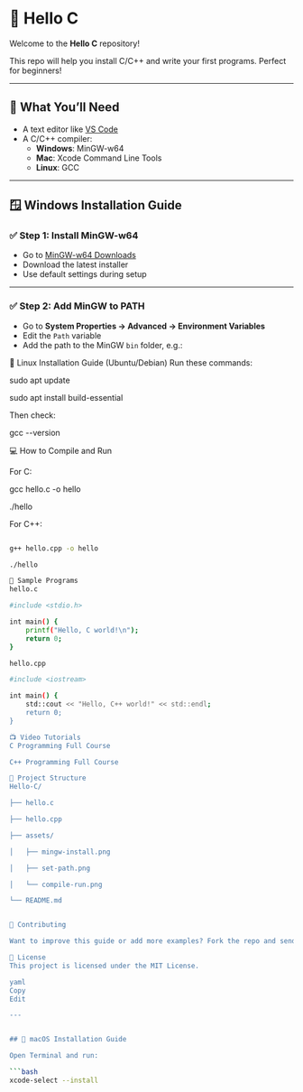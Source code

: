 # 👋 Hello C

Welcome to the **Hello C** repository!

This repo will help you install C/C++ and write your first programs. Perfect for beginners!

---

## 🧰 What You’ll Need

- A text editor like [VS Code](https://code.visualstudio.com/)
- A C/C++ compiler:
  - **Windows**: MinGW-w64
  - **Mac**: Xcode Command Line Tools
  - **Linux**: GCC

---

## 🪟 Windows Installation Guide

### ✅ Step 1: Install MinGW-w64

- Go to [MinGW-w64 Downloads](https://www.mingw-w64.org/downloads/)
- Download the latest installer
- Use default settings during setup


---

### ✅ Step 2: Add MinGW to PATH

- Go to **System Properties → Advanced → Environment Variables**
- Edit the `Path` variable
- Add the path to the MinGW `bin` folder, e.g.:

🐧 Linux Installation Guide (Ubuntu/Debian)
Run these commands:

sudo apt update

sudo apt install build-essential

Then check:

gcc --version

💻 How to Compile and Run

For C:

gcc hello.c -o hello

./hello

For C++:

```bash

g++ hello.cpp -o hello

./hello

🧪 Sample Programs
hello.c

#include <stdio.h>

int main() {
    printf("Hello, C world!\n");
    return 0;
}

hello.cpp

#include <iostream>

int main() {
    std::cout << "Hello, C++ world!" << std::endl;
    return 0;
}

📺 Video Tutorials
C Programming Full Course

C++ Programming Full Course

📁 Project Structure
Hello-C/

├── hello.c

├── hello.cpp

├── assets/

│   ├── mingw-install.png

│   ├── set-path.png

│   └── compile-run.png

└── README.md


🤝 Contributing

Want to improve this guide or add more examples? Fork the repo and send a pull request!

📜 License
This project is licensed under the MIT License.

yaml
Copy
Edit

---


## 🍎 macOS Installation Guide

Open Terminal and run:

```bash
xcode-select --install
